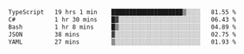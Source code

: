 <!--START_SECTION:waka-->

```txt
TypeScript   19 hrs 1 min    ████████████████████▒░░░░   81.55 %
C#           1 hr 30 mins    █▓░░░░░░░░░░░░░░░░░░░░░░░   06.43 %
Bash         1 hr 8 mins     █▒░░░░░░░░░░░░░░░░░░░░░░░   04.89 %
JSON         38 mins         ▓░░░░░░░░░░░░░░░░░░░░░░░░   02.75 %
YAML         27 mins         ▒░░░░░░░░░░░░░░░░░░░░░░░░   01.93 %
```

<!--END_SECTION:waka-->